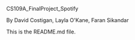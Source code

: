 CS109A_FinalProject_Spotify

By David Costigan, Layla O'Kane, Faran Sikandar

This is the README.md file.

